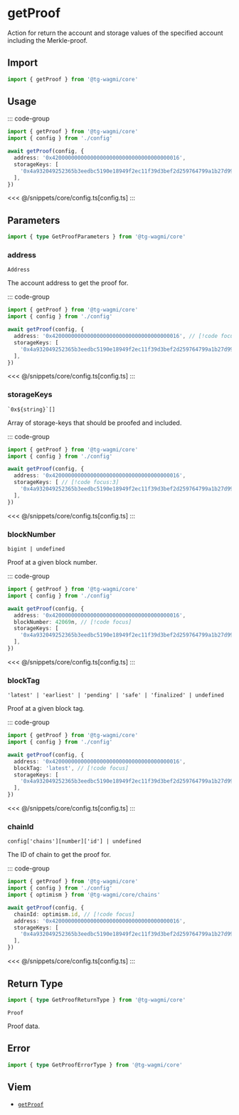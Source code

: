 <script setup>
const packageName = '@tg-wagmi/core'
const actionName = 'getProof'
const typeName = 'getProof'
</script>

# getProof

Action for return the account and storage values of the specified account including the Merkle-proof.

## Import

```ts
import { getProof } from '@tg-wagmi/core'
```

## Usage

::: code-group
```ts [index.ts]
import { getProof } from '@tg-wagmi/core'
import { config } from './config'

await getProof(config, {
  address: '0x4200000000000000000000000000000000000016',
  storageKeys: [
    '0x4a932049252365b3eedbc5190e18949f2ec11f39d3bef2d259764799a1b27d99',
  ],
})
```
<<< @/snippets/core/config.ts[config.ts]
:::

## Parameters

```ts
import { type GetProofParameters } from '@tg-wagmi/core'
```

### address

`Address`

The account address to get the proof for.

::: code-group
```ts [index.ts]
import { getProof } from '@tg-wagmi/core'
import { config } from './config'

await getProof(config, {
  address: '0x4200000000000000000000000000000000000016', // [!code focus]
  storageKeys: [
    '0x4a932049252365b3eedbc5190e18949f2ec11f39d3bef2d259764799a1b27d99',
  ],
})
```
<<< @/snippets/core/config.ts[config.ts]
:::

### storageKeys

`` `0x${string}`[] ``

Array of storage-keys that should be proofed and included.

::: code-group
```ts [index.ts]
import { getProof } from '@tg-wagmi/core'
import { config } from './config'

await getProof(config, {
  address: '0x4200000000000000000000000000000000000016',
  storageKeys: [ // [!code focus:3]
    '0x4a932049252365b3eedbc5190e18949f2ec11f39d3bef2d259764799a1b27d99',
  ],
})
```
<<< @/snippets/core/config.ts[config.ts]
:::

### blockNumber

`bigint | undefined`

Proof at a given block number.

::: code-group
```ts [index.ts]
import { getProof } from '@tg-wagmi/core'
import { config } from './config'

await getProof(config, {
  address: '0x4200000000000000000000000000000000000016',
  blockNumber: 42069n, // [!code focus]
  storageKeys: [
    '0x4a932049252365b3eedbc5190e18949f2ec11f39d3bef2d259764799a1b27d99',
  ],
})
```
<<< @/snippets/core/config.ts[config.ts]
:::

### blockTag

`'latest' | 'earliest' | 'pending' | 'safe' | 'finalized' | undefined`

Proof at a given block tag.

::: code-group
```ts [index.ts]
import { getProof } from '@tg-wagmi/core'
import { config } from './config'

await getProof(config, {
  address: '0x4200000000000000000000000000000000000016',
  blockTag: 'latest', // [!code focus]
  storageKeys: [
    '0x4a932049252365b3eedbc5190e18949f2ec11f39d3bef2d259764799a1b27d99',
  ],
})
```
<<< @/snippets/core/config.ts[config.ts]
:::

### chainId

`config['chains'][number]['id'] | undefined`

The ID of chain to get the proof for.

::: code-group
```ts [index.ts]
import { getProof } from '@tg-wagmi/core'
import { config } from './config'
import { optimism } from '@tg-wagmi/core/chains'

await getProof(config, {
  chainId: optimism.id, // [!code focus]
  address: '0x4200000000000000000000000000000000000016',
  storageKeys: [
    '0x4a932049252365b3eedbc5190e18949f2ec11f39d3bef2d259764799a1b27d99',
  ],
})
```
<<< @/snippets/core/config.ts[config.ts]
:::

## Return Type

```ts
import { type GetProofReturnType } from '@tg-wagmi/core'
```

`Proof`

Proof data.

## Error

```ts
import { type GetProofErrorType } from '@tg-wagmi/core'
```

<!--@include: @shared/query-imports.md-->

## Viem

- [`getProof`](https://viem.sh/docs/actions/public/getProof.html)
